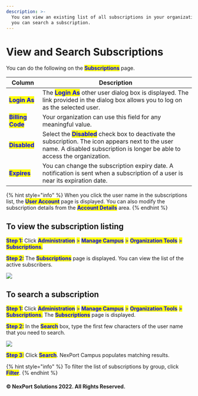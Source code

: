 ```yaml
---
description: >-
  You can view an existing list of all subscriptions in your organization. Also,
  you can search a subscription.
---
```


# View and Search Subscriptions

You can do the following on the <mark style="color:blue;">**Subscriptions**</mark> page.

| Column                                            | Description                                                                                                                                                                                                      |
| ------------------------------------------------- | ---------------------------------------------------------------------------------------------------------------------------------------------------------------------------------------------------------------- |
| <mark style="color:blue;">**Login As**</mark>     | The <mark style="color:blue;">**Login As**</mark> other user dialog box is displayed. The link provided in the dialog box allows you to log on as the selected user.                                             |
| <mark style="color:blue;">**Billing Code**</mark> | Your organization can use this field for any meaningful value.                                                                                                                                                   |
| <mark style="color:blue;">**Disabled**</mark>     | Select the <mark style="color:blue;">**Disabled**</mark> check box to deactivate the subscription. The icon appears next to the user name. A disabled subscription is longer be able to access the organization. |
| <mark style="color:blue;">**Expires**</mark>      | You can change the subscription expiry date. A notification is sent when a subscription of a user is near its expiration date.                                                                                   |

{% hint style="info" %}
When you click the user name in the subscriptions list, the <mark style="color:blue;">**User Account**</mark> page is displayed. You can also modify the subscription details from the <mark style="color:blue;">**Account Details**</mark> area.
{% endhint %}

## **To view the subscription listing**

<mark style="color:blue;">**Step 1:**</mark>  Click <mark style="color:blue;">**Administration**</mark> <mark style="color:blue;"></mark><mark style="color:blue;">></mark> <mark style="color:blue;"></mark><mark style="color:blue;">**Manage Campus**</mark> <mark style="color:blue;"></mark><mark style="color:blue;">></mark> <mark style="color:blue;"></mark><mark style="color:blue;">**Organization Tools**</mark> <mark style="color:blue;"></mark><mark style="color:blue;">></mark> <mark style="color:blue;"></mark><mark style="color:blue;">**Subscriptions**</mark><mark style="color:blue;">.</mark>

<mark style="color:blue;">**Step 2:**</mark>  The <mark style="color:blue;">**Subscriptions**</mark> page is displayed. You can view the list of the active subscribers.

![](https://www.nexportcampus.com/Content/Guides/aweb/Content/Resources/Images/OT\_Subscriptions/Subscriptions\_550x170.png)

## **To search a subscription**

<mark style="color:blue;">**Step 1:**</mark>  Click <mark style="color:blue;">**Administration**</mark> <mark style="color:blue;"></mark><mark style="color:blue;">></mark> <mark style="color:blue;"></mark><mark style="color:blue;">**Manage Campus**</mark> <mark style="color:blue;"></mark><mark style="color:blue;">></mark> <mark style="color:blue;"></mark><mark style="color:blue;">**Organization Tools**</mark> <mark style="color:blue;"></mark><mark style="color:blue;">></mark> <mark style="color:blue;"></mark><mark style="color:blue;">**Subscriptions**</mark><mark style="color:blue;">.</mark>  The <mark style="color:blue;">**Subscriptions**</mark> page is displayed.

<mark style="color:blue;">**Step 2:**</mark>  In the <mark style="color:blue;">**Search**</mark> box, type the first few characters of the user name that you need to search.

![](https://www.nexportcampus.com/Content/Guides/aweb/Content/Resources/Images/OT\_Subscriptions/Subscriptions\_Search\_550x170.png)

<mark style="color:blue;">**Step 3:**</mark>  Click <mark style="color:blue;">**Search**</mark>.  NexPort Campus populates matching results.

{% hint style="info" %}
To filter the list of subscriptions by group, click <mark style="color:blue;">**Filter**</mark>.
{% endhint %}

#### © NexPort Solutions 2022. All Rights Reserved.
